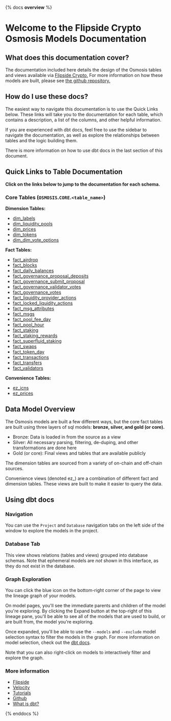 {% docs __overview__ %}

# Welcome to the Flipside Crypto Osmosis Models Documentation

## **What does this documentation cover?**
The documentation included here details the design of the Osmosis
 tables and views available via [Flipside Crypto.](https://flipsidecrypto.xyz/) For more information on how these models are built, please see [the github repository.](https://github.com/flipsideCrypto/osmosis-models/)

## **How do I use these docs?**
The easiest way to navigate this documentation is to use the Quick Links below. These links will take you to the documentation for each table, which contains a description, a list of the columns, and other helpful information.

If you are experienced with dbt docs, feel free to use the sidebar to navigate the documentation, as well as explore the relationships between tables and the logic building them.

There is more information on how to use dbt docs in the last section of this document.

## **Quick Links to Table Documentation**

**Click on the links below to jump to the documentation for each schema.**

### Core Tables (`OSMOSIS`.`CORE`.`<table_name>`)

**Dimension Tables:**
- [dim_labels](#!/model/model.osmosis_models.core__dim_labels)
- [dim_liquidity_pools](#!/model/model.osmosis_models.core__dim_liquidity_pools)
- [dim_prices ](#!/model/model.osmosis_models.core__dim_prices)
- [dim_tokens](#!/model/model.osmosis_models.core__dim_tokens)
- [dim_dim_vote_options](#!/model/model.osmosis_models.core__dim_vote_options)

**Fact Tables:**
- [fact_airdrop](#!/model/model.osmosis.core__fact_airdrop)
- [fact_blocks](#!/model/model.osmosis.core__fact_blocks)
- [fact_daily_balances](#!/model/model.osmosis.core__fact_daily_balances)
- [fact_governance_proposal_deposits](#!/model/model.osmosis.core__fact_governance_proposal_deposits)
- [fact_governance_submit_proposal](#!/model/model.osmosis.core__fact_governance_submit_proposal)
- [fact_governance_validator_votes](#!/model/model.osmosis.core__fact_governance_validator_votes)
- [fact_governance_votes](#!/model/model.osmosis.core__fact_governance_votes)
- [fact_liquidity_provider_actions](#!/model/model.osmosis.core__fact_liquidity_provider_actions)
- [fact_locked_liquidity_actions](#!/model/model.osmosis.core__fact_locked_liquidity_actions)
- [fact_msg_attributes](#!/model/model.osmosis.core__fact_msg_attributes)
- [fact_msgs](#!/model/model.osmosis.core__fact_msgs)
- [fact_pool_fee_day](#!/model/model.osmosis.core__fact_pool_fee_day)
- [fact_pool_hour](#!/model/model.osmosis.core__fact_pool_hour)
- [fact_staking](#!/model/model.osmosis.core__fact_staking)
- [fact_staking_rewards](#!/model/model.osmosis.core__fact_staking_rewards)
- [fact_superfluid_staking](#!/model/model.osmosis.core__fact_superfluid_staking)
- [fact_swaps](#!/model/model.osmosis.core__fact_swaps)
- [fact_token_day](#!/model/model.osmosis.core__fact_token_day)
- [fact_transactions](#!/model/model.osmosis.core__fact_transactions)
- [fact_transfers](#!/model/model.osmosis.core__fact_transfers)
- [fact_validators](#!/model/model.osmosis.core__fact_validators)


**Convenience Tables:**
- [ez_icns](#!/model/model.osmosis.core__ez_icns)
- [ez_prices](#!/model/model.osmosis.core__ez_prices)


## **Data Model Overview**

The Osmosis models are built a few different ways, but the core fact tables are built using three layers of sql models: **bronze, silver, and gold (or core).**

- Bronze: Data is loaded in from the source as a view
- Silver: All necessary parsing, filtering, de-duping, and other transformations are done here
- Gold (or core): Final views and tables that are available publicly

The dimension tables are sourced from a variety of on-chain and off-chain sources.

Convenience views (denoted ez_) are a combination of different fact and dimension tables. These views are built to make it easier to query the data.

## **Using dbt docs**
### Navigation

You can use the ```Project``` and ```Database``` navigation tabs on the left side of the window to explore the models in the project.

### Database Tab

This view shows relations (tables and views) grouped into database schemas. Note that ephemeral models are *not* shown in this interface, as they do not exist in the database.

### Graph Exploration

You can click the blue icon on the bottom-right corner of the page to view the lineage graph of your models.

On model pages, you'll see the immediate parents and children of the model you're exploring. By clicking the Expand button at the top-right of this lineage pane, you'll be able to see all of the models that are used to build, or are built from, the model you're exploring.

Once expanded, you'll be able to use the ```--models``` and ```--exclude``` model selection syntax to filter the models in the graph. For more information on model selection, check out the [dbt docs](https://docs.getdbt.com/docs/model-selection-syntax).

Note that you can also right-click on models to interactively filter and explore the graph.


### **More information**
- [Flipside](https://flipsidecrypto.xyz/)
- [Velocity](https://app.flipsidecrypto.com/velocity?nav=Discover)
- [Tutorials](https://docs.flipsidecrypto.com/our-data/tutorials)
- [Github](https://github.com/FlipsideCrypto/osmosis-models)
- [What is dbt?](https://docs.getdbt.com/docs/introduction)

{% enddocs %}